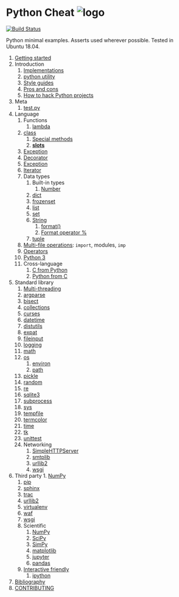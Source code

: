 # Python Cheat ![logo](logo.png)

[![Build Status](https://travis-ci.org/cirosantilli/python-cheat.svg?branch=master)](https://travis-ci.org/cirosantilli/python-cheat)

Python minimal examples. Asserts used wherever possible. Tested in Ubuntu 18.04.

1. [Getting started](getting-started.md)
1.  Introduction
    1. [Implementations](implementations.md)
    1. [python utility](python-utility.md)
    1. [Style guides](style-guides.md)
    1. [Pros and cons](pros-and-cons.md)
    1. [How to hack Python projects](how-to-hack-python-projects.md)
1.  Meta
    1. [test.py](test.py)
1.  Language
    1.  Functions
        1.  [lambda](lambda.py)
    1.  [class](class.py)
        1.  [Special methods](special_methods.py)
        1.  [__slots__](slots.py)
    1.  [Exception](exception.py)
    1.  [Decorator](decorator.py)
    1.  [Exception](exception.py)
    1.  [Iterator](iterator.py)
    1.  Data types
        1.  Built-in types
            1. [Number](number.py)
        1.  [dict](dict.py)
        1.  [frozenset](frozenset.py)
        1.  [list](list.py)
        1.  [set](set.py)
        1.  [String](string_cheat.py)
            1. [format()](format_method.py)
            1. [Format operator %](format_operator.py)
        1.  [tuple](tuple.py)
    1.  [Multi-file operations](multifile/): `import`, modules, `imp`
    1.  [Operators](operators.py)
    1.  [Python 3](python3/)
    1.  Cross-language
        1. [C from Python](c_from_py/)
        1. [Python from C](python_from_c/)
1.  Standard library
    1.  [Multi-threading](thread_cheat/)
    1.  [argparse](argparse_cheat.py)
    1.  [bisect](bisect_cheat.py)
    1.  [collections](collections_cheat.py)
    1.  [curses](curses_cheat/)
    1.  [datetime](datetime_cheat.py)
    1.  [distutils](distutils_cheat.py)
    1.  [expat](expat_cheat.py)
    1.  [fileinput](fileinput/)
    1.  [logging](logging_cheat.py)
    1.  [math](math_cheat.py)
    1.  [os](os_cheat.py)
        1.  [environ](environ.py)
        1.  [path](path_cheat.py)
    1.  [pickle](pickle_cheat.py)
    1.  [random](random_cheat.py)
    1.  [re](re_cheat.py)
    1.  [sqlite3](sqlite3.py)
    1.  [subprocess](subprocess_cheat/)
    1.  [sys](sys_cheat.py)
    1.  [tempfile](tempfile_cheat.py)
    1.  [termcolor](termcolor_cheat.py)
    1.  [time](time_cheat.py)
    1.  [tk](tk.py)
    1.  [unittest](unittest_cheat.py)
    1.  Networking
        1.  [SimpleHTTPServer](simplehttpserver_cheat.py)
        1.  [smtplib](smtplib_cheat.py)
        1.  [urllib2](urllib2_cheat.py)
        1.  [wsgi](wsgi.py)
1.  Third party
        1.  [NumPy](numpy_cheat.py)
    1.  [pip](pip.md)
    1.  [sphinx](sphinx/)
    1.  [trac](trac.md)
    1.  [urllib2](urllib2_cheat.py)
    1.  [virtualenv](virtualenv/)
    1.  [waf](waf/)
    1.  [wsgi](wsgi.py)
    1.  Scientific
        1.  [NumPy](numpy_cheat.py)
        1.  [SciPy](scipy_cheat.py)
        1.  [SimPy](simpy_cheat.py)
        1.  [matplotlib](matplotlib/)
        1.  [jupyter](jupyter/)
        1.  [pandas](pandas_cheat.py)
    1.  [Interactive friendly](interactive-friendly.md)
        1. [ipython](ipython.ipy)
1.  [Bibliography](bibliography.md)
1.  [CONTRIBUTING](CONTRIBUTING.md)
